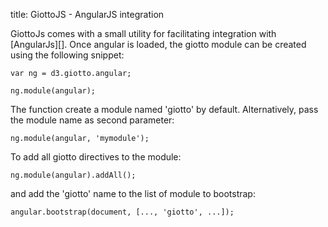 title: GiottoJS - AngularJS integration


GiottoJs comes with a small utility for facilitating integration with [AngularJs][].
Once angular is loaded, the giotto module can be created using the following snippet:

    var ng = d3.giotto.angular;

    ng.module(angular);

The function create a module named 'giotto' by default. Alternatively, pass the
module name as second parameter:

    ng.module(angular, 'mymodule');

To add all giotto directives to the module:

    ng.module(angular).addAll();

and add the 'giotto' name to the list of module to bootstrap:

    angular.bootstrap(document, [..., 'giotto', ...]);

